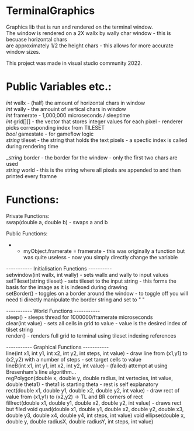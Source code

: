 # TerminalGraphics  
Graphics lib that is run and rendered on the terminal window.  
The window is rendered on a 2X wallx by wally char window - this is becuase horizontal chars   
are approximately 1/2 the height chars - this allows for more accurate window sizes.  
  
This project was made in visual studio community 2022.  
  
# Public Variables etc.:  
_int_ wallx - (half) the amount of horizontal chars in window  
_int_ wally - the amouint of vertical chars in window  
_int_ framerate - 1,000,000 microseconds / sleeptime  
_int_ grid[][] - the vector that stores integer values for each pixel - renderer picks corresponding index from TILESET  
_bool_ gamestate - for gameflow logic  
_string_ tileset - the string that holds the text pixels - a specfic index is called during rendering time  
  
__string_ border - the border for the window - only the first two chars are used  
_string_ world - this is the string where all pixels are appended to and then printed every framne   
  
# Functions:   
  
Private Functions:  
swap(double a, double b) - swaps a and b  
  
Public Functions:  
  
* - myObject.framerate = framerate - this was originally a function but was quite useless - now you simply directly change the variable  

----------- Initialisation Functions ----------  
setwindow(int wallx, int wally) - sets wallx and wally to input values   
setTileset(string tileset) - sets tileset to the input string - this forms the basis for the image as it is indexed during drawing  
setBorder() - toggles on a border around the window - to toggle off you will need ti directly manipulate the border string and set to "  "  

----------- World Functions -----------  
sleep() - sleeps thread for 1000000/framerate microseconds  
clear(int value) - sets all cells in grid to value - value is the desired index of tilset string  
render() - renders full grid to terminal using tileset indexing references  

----------- Graphical Functions -----------  
line(int x1, int y1, int x2, int y2, int steps, int value) - draw line from (x1,y1) to (x2,y2) with a number of steps - set target cells to value  
lineB(int x1, int y1, int x2, int y2, int value) - (failed) attempt at using Bresenham's line algorithm...  
regPolygon(double x, double y, double radius, int vertecies, int value, double theta1) - theta1 is starting theta - rest is self explanatory  
rect(double x1, double y1, double x2, double y2, int value) - draw rect of value from (x1,y1) to (x2,y2) -> TL and BR corners of rect  
fillrect(double x1, double y1, double x2, double y2, int value) - draws rect but filed
void quad(double x1, double y1, double x2, double y2, double x3, double y3, double x4, double y4, int steps, int value)
void ellipse(double x, double y, double radiusX, double radiusY, int steps, int value)


